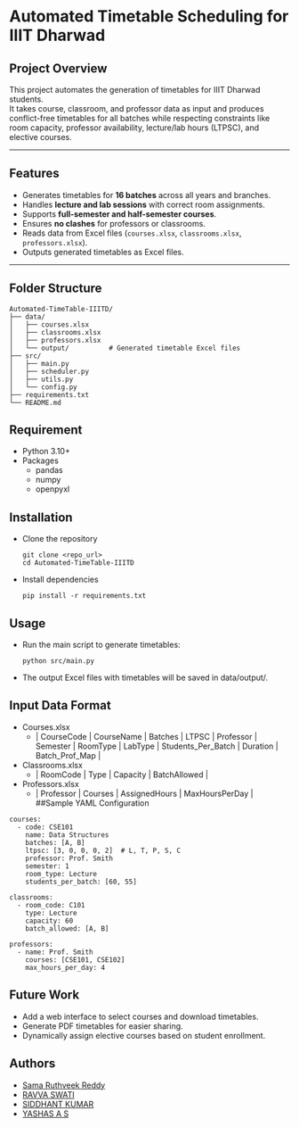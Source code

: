# Automated Timetable Scheduling for IIIT Dharwad

## Project Overview
This project automates the generation of timetables for IIIT Dharwad students.  
It takes course, classroom, and professor data as input and produces conflict-free timetables for all batches while respecting constraints like room capacity, professor availability, lecture/lab hours (LTPSC), and elective courses.

---

## Features
- Generates timetables for **16 batches** across all years and branches.  
- Handles **lecture and lab sessions** with correct room assignments.  
- Supports **full-semester and half-semester courses**.  
- Ensures **no clashes** for professors or classrooms.  
- Reads data from Excel files (`courses.xlsx`, `classrooms.xlsx`, `professors.xlsx`).  
- Outputs generated timetables as Excel files.

---

## Folder Structure
```text
Automated-TimeTable-IIITD/
├── data/                 
│   ├── courses.xlsx
│   ├── classrooms.xlsx
│   ├── professors.xlsx
│   └── output/          # Generated timetable Excel files
├── src/                  
│   ├── main.py
│   ├── scheduler.py
│   ├── utils.py
│   └── config.py
├── requirements.txt      
└── README.md
```
## Requirement
- Python 3.10+
- Packages
  - pandas
  - numpy
  - openpyxl
## Installation
- Clone the repository
  ```
  git clone <repo_url>
  cd Automated-TimeTable-IIITD
- Install dependencies
  ```
  pip install -r requirements.txt
## Usage
- Run the main script to generate timetables:
  ```
  python src/main.py

- The output Excel files with timetables will be saved in data/output/.
## Input Data Format
- Courses.xlsx
  - | CourseCode | CourseName | Batches | LTPSC | Professor | Semester | RoomType | LabType | Students_Per_Batch | Duration | Batch_Prof_Map |
- Classrooms.xlsx
  - | RoomCode | Type | Capacity | BatchAllowed |
- Professors.xlsx
  - | Professor | Courses | AssignedHours | MaxHoursPerDay |
##Sample YAML Configuration
```
courses:
  - code: CSE101
    name: Data Structures
    batches: [A, B]
    ltpsc: [3, 0, 0, 0, 2]  # L, T, P, S, C
    professor: Prof. Smith
    semester: 1
    room_type: Lecture
    students_per_batch: [60, 55]

classrooms:
  - room_code: C101
    type: Lecture
    capacity: 60
    batch_allowed: [A, B]

professors:
  - name: Prof. Smith
    courses: [CSE101, CSE102]
    max_hours_per_day: 4
```
## Future Work
- Add a web interface to select courses and download timetables.
- Generate PDF timetables for easier sharing.
- Dynamically assign elective courses based on student enrollment.
## Authors
- [Sama Ruthveek Reddy](https://github.com/Srr28)
- [RAVVA SWATI](https://github.com/RavvaSwati)
- [SIDDHANT KUMAR](https://github.com/siddhantkumar101)
- [YASHAS A S](https://github.com/Yashas-2005) 

